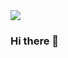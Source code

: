 <img src="https://capsule-render.vercel.app/api?type=wave&color=auto&height=300&section=header&text=Mini min%20render&fontSize=90" />

### Hi there 💖

<!--
**jm-Back/jm-back** is a ✨ _special_ ✨ repository because its `README.md` (this file) appears on your GitHub profile.

Here are some ideas to get you started:

- 🔭 I’m currently working on ...
- 🌱 I’m currently learning ...
- 👯 I’m looking to collaborate on ...
- 🤔 I’m looking for help with ...
- 💬 Ask me about ...
- 📫 How to reach me: ...
- 😄 Pronouns: ...
- ⚡ Fun fact: ...
-->

